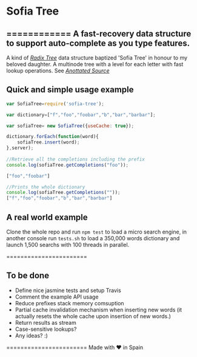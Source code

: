 # Sofia Tree
============
A fast-recovery data structure to support auto-complete as you type features.
-----------------------------------------------------------------------------


A kind of [*Radix Tree*](http://en.wikipedia.org/wiki/Radix_tree) data structure baptized 'Sofia Tree' in honour to my beloved daughter. A multinode tree with a level for each letter with fast lookup operations. See [*Anottated Source*](
http://htmlpreview.github.io/?https://github.com/jaimeagudo/sofiatree/blob/master/docs/sofia-tree.html)


## Quick and simple usage example

```javascript
var SofiaTree=require('sofia-tree');

var dictionary=["f","foo","foobar","b","bar","barbar"];

var sofiaTree= new SofiaTree({useCache: true});

dictionary.forEach(function(word){
	sofiaTree.insert(word);
},server);
	
//Retrieve all the completions including the prefix
console.log(sofiaTree.getCompletions("foo"));

["foo","foobar"]

//Prints the whole dictionary	
console.log(sofiaTree.getCompletions(""));	
["f","foo","foobar","b","bar","barbar"]
```

## A real world example

Clone the whole repo and run `npm test` to load a micro search engine, in another console run `tests.sh` to load a 350,000 words dictionary and launch 1,500 searchs with 100 threads in parallel.

=======================
## To be done


* Define nice jasmine tests and setup Travis
* Comment the example API usage
* Reduce prefixes stack memory comsuption 
* Partial cache invalidation mechanism when inserting new words (it actually resets the whole cache upon insertion of new words.)
* Return results as stream
* Case-sensitive lookups? 
* Any ideas? :)



=======================
Made with ❤ in Spain

